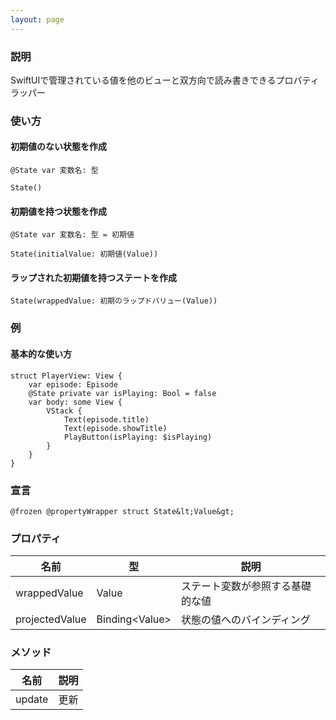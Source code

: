 ```yaml
---
layout: page
---
```


### 説明

SwiftUIで管理されている値を他のビューと双方向で読み書きできるプロパティラッパー

### 使い方

#### 初期値のない状態を作成

    @State var 変数名: 型

    State()

#### 初期値を持つ状態を作成

    @State var 変数名: 型 = 初期値

    State(initialValue: 初期値(Value))

#### ラップされた初期値を持つステートを作成

    State(wrappedValue: 初期のラップドバリュー(Value))

### 例

#### 基本的な使い方

    struct PlayerView: View {
        var episode: Episode
        @State private var isPlaying: Bool = false
        var body: some View {
            VStack {
                Text(episode.title)
                Text(episode.showTitle)
                PlayButton(isPlaying: $isPlaying)
            }
        }
    }

### 宣言

    @frozen @propertyWrapper struct State&lt;Value&gt;

### プロパティ

| 名前             | 型              | 説明               |
| -------------- | -------------- | ---------------- |
| wrappedValue   | Value          | ステート変数が参照する基礎的な値 |
| projectedValue | Binding&lt;Value&gt; | 状態の値へのバインディング    |

### メソッド

| 名前     | 説明  |
| ------ | --- |
| update | 更新  |
